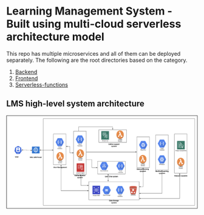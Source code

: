 # Learning Management System - Built using multi-cloud serverless architecture model  

This repo has multiple microservices and all of them can be deployed separately. The following are the root directories based on the category.

1. [Backend](back-end)
2. [Frontend](front-end/csci-5410-t2-front-end)
3. [Serverless-functions](serverless_functions)

## LMS high-level system architecture
![lms_architecture](resources/lms_system_architecture.png)
